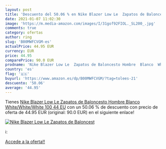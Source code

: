 ```yaml
---
layout: post
title: 'Descuento del 50.06 % en Nike Blazer Low Le  Zapatos de Baloncest'
date: 2021-01-07 11:02:30
image: 'https://m.media-amazon.com/images/I/31gof92FIOL._SL200_.jpg'
comments: true
category: ofertas
author: ring
slug: 'B00MWFCVGM-es'
actualPrice: 44.95 EUR
currency: EUR
price: 44.95
comparePrice: 90.0 EUR
prodname: 'Nike Blazer Low Le  Zapatos de Baloncesto Hombre  Blanco  White/White/White 100   44 EU'
country: 'es'
flag: '🇪🇸'
buyurl: 'https://www.amazon.es/dp/B00MWFCVGM/?tag=tolees-21'
descuento: '50.06'
average: '44.95'
---
```


Tienes [Nike Blazer Low Le  Zapatos de Baloncesto Hombre  Blanco  White/White/White 100   44 EU](https://www.amazon.es/dp/B00MWFCVGM/?tag=tolees-21) con un 50.06 % de descuento con precio de oferta de 44.95 EUR (original: 90.0 EUR) en el siguiente enlace!

[![Nike Blazer Low Le  Zapatos de Baloncest](https://m.media-amazon.com/images/I/31gof92FIOL._SL200_.jpg)](https://www.amazon.es/dp/B00MWFCVGM/?tag=tolees-21)

ℹ️:


[Accede a la oferta!!](https://www.amazon.es/dp/B00MWFCVGM/?tag=tolees-21)
